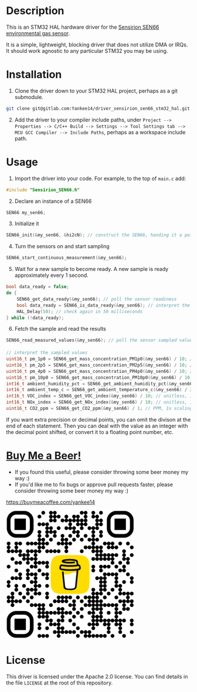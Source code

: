 # Description

This is an STM32 HAL hardware driver for the [Sensirion SEN66 environmental gas sensor](https://www.digikey.com/short/bd481vz2).

It is a simple, lightweight, blocking driver that does not utilize DMA or IRQs. It should work agnostic to any particular STM32 you may be using.

# Installation

1. Clone the driver down to your STM32 HAL project, perhaps as a git submodule.

```BASH
git clone git@gitlab.com:Yankee14/driver_sensirion_sen66_stm32_hal.git my_stm_project/Drivers/Sensirion_SEN66
```

2. Add the driver to your compiler include paths, under `Project --> Properties --> C/C++ Build --> Settings --> Tool Settings tab --> MCU GCC Compiler --> Include Paths`, perhaps as a workspace include path.

# Usage

1. Import the driver into your code. For example, to the top of `main.c` add:

```c
#include "Sensirion_SEN66.h"
```

2. Declare an instance of a SEN66

```c
SEN66 my_sen66;
```

3. Initialize it

```c
SEN66_init(&my_sen66, &hi2cN); // construct the SEN66, handing it a pointer to your I2C handler
```

4. Turn the sensors on and start sampling

```c
SEN66_start_continuous_measurement(&my_sen66);
```

5. Wait for a new sample to become ready. A new sample is ready approximately every 1 second.

```c
bool data_ready = false;
do {
    SEN66_get_data_ready(&my_sen66); // poll the sensor readiness
    bool data_ready = SEN66_is_data_ready(&my_sen66); // interpret the readiness result as a boolean
    HAL_Delay(50); // check again in 50 milliseconds
} while (!data_ready);

```

6. Fetch the sample and read the results

```c
SEN66_read_measured_values(&my_sen66); // poll the sensor sampled values

// interpret the sampled values
uint16_t pm_1p0 = SEN66_get_mass_concentration_PM1p0(&my_sen66) / 10; // ug/m^3, 10x scaling
uint16_t pm_2p5 = SEN66_get_mass_concentration_PM2p5(&my_sen66) / 10; // ug/m^3, 10x scaling
uint16_t pm_4p0 = SEN66_get_mass_concentration_PM4p0(&my_sen66) / 10; // ug/m^3, 10x scaling
uint16_t pm_10p0 = SEN66_get_mass_concentration_PM10p0(&my_sen66) / 10; // ug/m^3, 10x scaling
int16_t ambient_humidity_pct = SEN66_get_ambient_humidity_pct(&my_sen66) / 100; // RH%, 100x scaling
int16_t ambient_temp_c = SEN66_get_ambient_temperature_c(&my_sen66) / 200; // deg C, 200x scaling
int16_t VOC_index = SEN66_get_VOC_index(&my_sen66) / 10; // unitless, 10x scaling
int16_t NOx_index = SEN66_get_NOx_index(&my_sen66) / 10; // unitless, 10x scaling
uint16_t CO2_ppm = SEN66_get_CO2_ppm(&my_sen66) / 1; // PPM, 1x scaling
```

If you want extra precision or decimal points, you can omit the divison at the end of each statement. Then you can deal with the value as an integer with the decimal point shifted, or convert it to a floating point number, etc.

# [Buy Me a Beer!](https://buymeacoffee.com/yankee14)

* If you found this useful, please consider throwing some beer money my way :)
* If you'd like me to fix bugs or approve pull requests faster, please consider throwing some beer money my way :)

https://buymeacoffee.com/yankee14

![author donation link](bmc_qr.png)

# License

This driver is licensed under the Apache 2.0 license. You can find details in the file `LICENSE` at the root of this repository.
